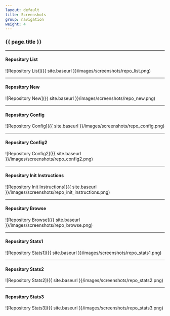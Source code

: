 ```yaml
---
layout: default
title: Screenshots
group: navigation
weight: 4
---
```


### {{ page.title }}
***

#### Repository List

![Repository List]({{ site.baseurl }}/images/screenshots/repo_list.png)

***

#### Repository New

![Repository New]({{ site.baseurl }}/images/screenshots/repo_new.png)

***

#### Repository Config

![Repository Config]({{ site.baseurl }}/images/screenshots/repo_config.png)

***

#### Repository Config2

![Repository Config2]({{ site.baseurl }}/images/screenshots/repo_config2.png)

***

#### Repository Init Instructions

![Repository Init Instructions]({{ site.baseurl }}/images/screenshots/repo_init_instructions.png)

***

#### Repository Browse

![Repository Browse]({{ site.baseurl }}/images/screenshots/repo_browse.png)

***

#### Repository Stats1

![Repository Stats1]({{ site.baseurl }}/images/screenshots/repo_stats1.png)

***

#### Repository Stats2

![Repository Stats2]({{ site.baseurl }}/images/screenshots/repo_stats2.png)

***

#### Repository Stats3

![Repository Stats3]({{ site.baseurl }}/images/screenshots/repo_stats3.png)


<div id="toc">
</div>
